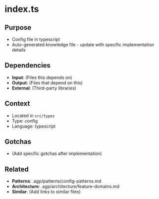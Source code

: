 # index.ts

## Purpose
- Config file in typescript
- Auto-generated knowledge file - update with specific implementation details

## Dependencies
- **Input**: (Files this depends on)
- **Output**: (Files that depend on this)
- **External**: (Third-party libraries)

## Context
- Located in `src/types`
- Type: config
- Language: typescript

## Gotchas
- (Add specific gotchas after implementation)

## Related
- **Patterns**: .agp/patterns/config-patterns.md
- **Architecture**: .agp/architecture/feature-domains.md
- **Similar**: (Add links to similar files)
